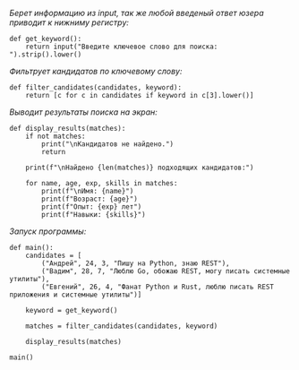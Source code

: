 *Берет информацию из input, так же любой введеный ответ юзера приводит к нижниму регистру:*

    def get_keyword():
        return input("Введите ключевое слово для поиска: ").strip().lower()
*Фильтрует кандидатов по ключевому слову:*

    def filter_candidates(candidates, keyword):
        return [c for c in candidates if keyword in c[3].lower()]
*Выводит результаты поиска на экран:*

    def display_results(matches):
        if not matches:
            print("\nКандидатов не найдено.")
            return
    
        print(f"\nНайдено {len(matches)} подходящих кандидатов:")
    
        for name, age, exp, skills in matches:
            print(f"\nИмя: {name}")
            print(f"Возраст: {age}")
            print(f"Опыт: {exp} лет")
            print(f"Навыки: {skills}")
*Запуск программы:*

    def main():
        candidates = [
            ("Андрей", 24, 3, "Пишу на Python, знаю REST"),
            ("Вадим", 28, 7, "Люблю Go, обожаю REST, могу писать системные утилиты"),
            ("Евгений", 26, 4, "Фанат Python и Rust, люблю писать REST приложения и системные утилиты")]
    
        keyword = get_keyword()
    
        matches = filter_candidates(candidates, keyword)
    
        display_results(matches)

    main()